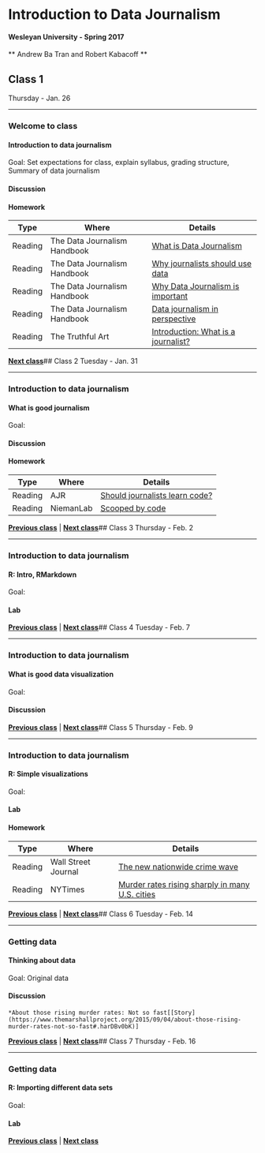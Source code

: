 # Introduction to Data Journalism

#### Wesleyan University - Spring 2017

** Andrew Ba Tran and Robert Kabacoff **

## Class 1
Thursday - Jan. 26

----

### Welcome to class

#### Introduction to data journalism

Goal: Set expectations for class, explain syllabus, grading structure, Summary of data journalism
                           
#### Discussion
#### Homework
                        
|Type|Where|Details|
|---|---|---|
|Reading|The Data Journalism Handbook|[What is Data Journalism](http://datajournalismhandbook.org/1.0/en/introduction_0.html)|
|Reading|The Data Journalism Handbook|[Why journalists should use data](http://datajournalismhandbook.org/1.0/en/introduction_1.html)|
|Reading|The Data Journalism Handbook|[Why Data Journalism is important](http://datajournalismhandbook.org/1.0/en/introduction_2.html)|
|Reading|The Data Journalism Handbook|[Data journalism in perspective](http://datajournalismhandbook.org/1.0/en/introduction_4.html)|
|Reading|The Truthful Art|[Introduction: What is a journalist?]()|

**[Next class](class2.html)**## Class 2
Tuesday - Jan. 31

----

### Introduction to data journalism

#### What is good journalism

Goal: 
                           
#### Discussion
#### Homework
                        
|Type|Where|Details|
|---|---|---|
|Reading|AJR|[Should journalists learn code?](http://ajr.org/2014/09/24/should-journalists-learn-code/)|
|Reading|NiemanLab|[Scooped by code](http://www.niemanlab.org/2013/12/scooped-by-code/)|

**[Previous class](class1.html)** | **[Next class](3.html)**## Class 3
Thursday - Feb. 2

----

### Introduction to data journalism

#### R: Intro, RMarkdown

Goal: 
                           
#### Lab


**[Previous class](class2.html)** | **[Next class](4.html)**## Class 4
Tuesday - Feb. 7

----

### Introduction to data journalism

#### What is good data visualization

Goal: 
                           
#### Discussion


**[Previous class](class3.html)** | **[Next class](5.html)**## Class 5
Thursday - Feb. 9

----

### Introduction to data journalism

#### R: Simple visualizations

Goal: 
                           
#### Lab
#### Homework
                        
|Type|Where|Details|
|---|---|---|
|Reading|Wall Street Journal|[The new nationwide crime wave](http://www.wsj.com/articles/the-new-nationwide-crime-wave-1432938425)|
|Reading|NYTimes|[Murder rates rising sharply in many U.S. cities](http://www.nytimes.com/2015/09/01/us/murder-rates-rising-sharply-in-many-us-cities.html?_r=1)|

**[Previous class](class4.html)** | **[Next class](6.html)**## Class 6
Tuesday - Feb. 14

----

### Getting data

#### Thinking about data

Goal: Original data
                           
#### Discussion

    *About those rising murder rates: Not so fast[[Story](https://www.themarshallproject.org/2015/09/04/about-those-rising-murder-rates-not-so-fast#.harDBv0bK)]
                                   

**[Previous class](class5.html)** | **[Next class](7.html)**## Class 7
Thursday - Feb. 16

----

### Getting data

#### R: Importing different data sets

Goal: 
                           
#### Lab


**[Previous class](class6.html)** | **[Next class](8.html)**
